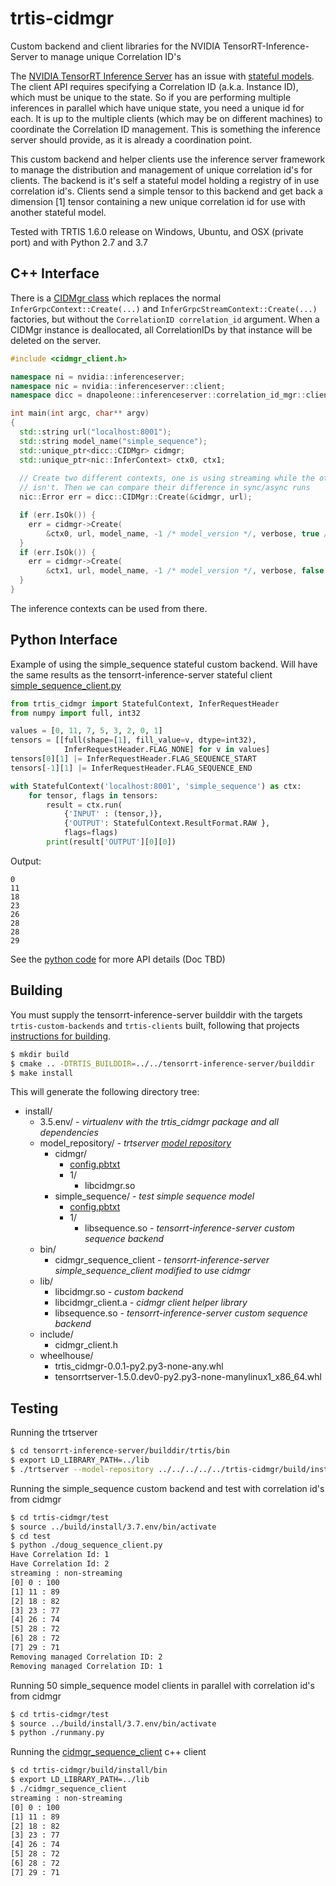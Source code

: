 # trtis-cidmgr
 Custom backend and client libraries for the NVIDIA TensorRT-Inference-Server to manage unique Correlation ID's

The [NVIDIA TensorRT Inference Server](https://github.com/NVIDIA/tensorrt-inference-server) has an issue with [stateful models](https://docs.nvidia.com/deeplearning/sdk/tensorrt-inference-server-master-branch-guide/docs/models_and_schedulers.html#stateful-models).
The client API requires specifying a Correlation ID (a.k.a. Instance ID), which must be unique to the state. So if you are performing multiple inferences in parallel which have unique state, you need a unique id for each. It is up to the multiple clients (which may be on different machines) to coordinate the Correlation ID management. This is something the inference server should provide, as it is already a coordination point.


This custom backend and helper clients use the inference server framework to manage the distribution and management of unique correlation id's for clients. The backend is it's self a stateful model holding a registry of in use correlation id's. Clients send a simple tensor to this backend and get back a dimension [1] tensor containing a new unique correlation id for use with another stateful model.

Tested with TRTIS 1.6.0 release on Windows, Ubuntu, and OSX (private port) and with Python 2.7 and 3.7

## C++ Interface

There is a [CIDMgr class](src/clients/c++/cidmgr_client.h) which replaces the normal ```InferGrpcContext::Create(...)``` and ```InferGrpcStreamContext::Create(...)``` factories, but without the ``CorrelationID correlation_id`` argument. When a CIDMgr instance is deallocated, all CorrelationIDs by that instance will be deleted on the server.

```c++
#include <cidmgr_client.h>

namespace ni = nvidia::inferenceserver;
namespace nic = nvidia::inferenceserver::client;
namespace dicc = dnapoleone::inferenceserver::correlation_id_mgr::client;

int main(int argc, char** argv)
{
  std::string url("localhost:8001");
  std::string model_name("simple_sequence");
  std::unique_ptr<dicc::CIDMgr> cidmgr;
  std::unique_ptr<nic::InferContext> ctx0, ctx1;
  
  // Create two different contexts, one is using streaming while the other
  // isn't. Then we can compare their difference in sync/async runs
  nic::Error err = dicc::CIDMgr::Create(&cidmgr, url);

  if (err.IsOk()) {
    err = cidmgr->Create(
        &ctx0, url, model_name, -1 /* model_version */, verbose, true /* streaming */);
  }
  if (err.IsOk()) {
    err = cidmgr->Create(
        &ctx1, url, model_name, -1 /* model_version */, verbose, false /* streaming */);
  }
}
```

The inference contexts can be used from there. 

## Python Interface

Example of using the simple_sequence stateful custom backend.
Will have the same results as the tensorrt-inference-server stateful client 
[simple_sequence_client.py](https://github.com/NVIDIA/tensorrt-inference-server/blob/master/src/clients/python/simple_sequence_client.py)

```python
from trtis_cidmgr import StatefulContext, InferRequestHeader
from numpy import full, int32

values = [0, 11, 7, 5, 3, 2, 0, 1]
tensors = [[full(shape=[1], fill_value=v, dtype=int32),
            InferRequestHeader.FLAG_NONE] for v in values]
tensors[0][1] |= InferRequestHeader.FLAG_SEQUENCE_START
tensors[-1][1] |= InferRequestHeader.FLAG_SEQUENCE_END

with StatefulContext('localhost:8001', 'simple_sequence') as ctx:
    for tensor, flags in tensors:
        result = ctx.run(
            {'INPUT' : (tensor,)}, 
            {'OUTPUT': StatefulContext.ResultFormat.RAW },
            flags=flags)
        print(result['OUTPUT'][0][0])
```

Output:
```
0
11
18
23
26
28
28
29
```

See the [python code](src/clients/python/trtis_cidmgr/context.py) for more API details (Doc TBD)

## Building
You must supply the tensorrt-inference-server builddir with the targets ```trtis-custom-backends``` and ```trtis-clients``` built, following that projects [instructions for building](https://docs.nvidia.com/deeplearning/sdk/tensorrt-inference-server-master-branch-guide/docs/build.html#configure-inference-server).
```bash
$ mkdir build
$ cmake .. -DTRTIS_BUILDDIR=../../tensorrt-inference-server/builddir
$ make install
```

This will generate the following directory tree:

* install/
    * 3.5.env/ *- virtualenv with the trtis_cidmgr package and all dependencies*
    * model_repository/ *- trtserver [model repository](https://docs.nvidia.com/deeplearning/sdk/tensorrt-inference-server-master-branch-guide/docs/model_repository.html)*
        * cidmgr/
            * [config.pbtxt](src/config.pbtxt.in)
            * 1/
                * libcidmgr.so
        * simple_sequence/ *- test simple sequence model*
            * [config.pbtxt](test/simple_sequence_config.pbtxt.in)
            * 1/
                * libsequence.so *- tensorrt-inference-server custom sequence backend*
    * bin/
        * cidmgr_sequence_client *- tensorrt-inference-server simple_sequence_client modified to use cidmgr*
    * lib/
        * libcidmgr.so *- custom backend*
        * libcidmgr_client.a *- cidmgr client helper library*
        * libsequence.so *- tensorrt-inference-server custom sequence backend*
    * include/
        * cidmgr_client.h
    * wheelhouse/
        * trtis_cidmgr-0.0.1-py2.py3-none-any.whl
        * tensorrtserver-1.5.0.dev0-py2.py3-none-manylinux1_x86_64.whl

## Testing

Running the trtserver

```bash
$ cd tensorrt-inference-server/builddir/trtis/bin
$ export LD_LIBRARY_PATH=../lib
$ ./trtserver --model-repository ../../../../../trtis-cidmgr/build/install/model_repository/
```

Running the simple_sequence custom backend and test with correlation id's from cidmgr

```bash
$ cd trtis-cidmgr/test
$ source ../build/install/3.7.env/bin/activate
$ cd test
$ python ./doug_sequence_client.py
Have Correlation Id: 1
Have Correlation Id: 2
streaming : non-streaming
[0] 0 : 100
[1] 11 : 89
[2] 18 : 82
[3] 23 : 77
[4] 26 : 74
[5] 28 : 72
[6] 28 : 72
[7] 29 : 71
Removing managed Correlation ID: 2
Removing managed Correlation ID: 1
```

Running 50 simple_sequence model clients in parallel with correlation id's from cidmgr
```bash
$ cd trtis-cidmgr/test
$ source ../build/install/3.7.env/bin/activate
$ python ./runmany.py
```

Running the [cidmgr_sequence_client](src/clients/c++/cidmgr_sequence_client.cc) c++ client

```bash
$ cd trtis-cidmgr/build/install/bin
$ export LD_LIBRARY_PATH=../lib
$ ./cidmgr_sequence_client
streaming : non-streaming
[0] 0 : 100
[1] 11 : 89
[2] 18 : 82
[3] 23 : 77
[4] 26 : 74
[5] 28 : 72
[6] 28 : 72
[7] 29 : 71
```
